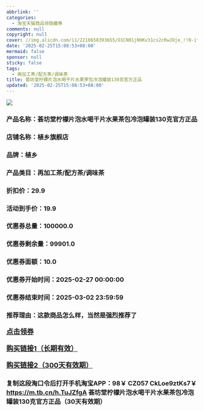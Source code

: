 ```yaml
---
abbrlink: ''
categories:
  - 淘宝天猫商品领隐藏券
comments: null
copyright: null
cover: //img.alicdn.com/i1/2218658393655/O1CN01jN9Kv31cs2cRwJOje_!!0-item_pic.jpg
date: '2025-02-25T15:08:53+08:00'
mermaid: false
sponsor: null
sticky: false
tags:
  - 再加工茶/配方茶/调味茶
title: 荟坊堂柠檬片泡水喝干片水果茶包冷泡罐装130克官方正品
updated: '2025-02-25T15:08:53+08:00'
--- 
```


![](//img.alicdn.com/i1/2218658393655/O1CN01jN9Kv31cs2cRwJOje_!!0-item_pic.jpg)

### 产品名称：荟坊堂柠檬片泡水喝干片水果茶包冷泡罐装130克官方正品
### 店铺名称：植乡旗舰店
### 品牌：植乡
### 产品类目：再加工茶/配方茶/调味茶
### 折扣价：29.9
### 活动到手价：19.9
### 优惠券总量：100000.0
### 优惠券剩余量：99901.0
### 优惠券面额：10.0
### 优惠券开始时间：2025-02-27 00:00:00	
### 优惠券结束时间：2025-03-02 23:59:59	
### 推荐理由：这款商品怎么样，当然是强烈推荐了

<p style="font-size: 18px; font-weight: bold;">
  <a href="https://uland.taobao.com/coupon/edetail?e=f4Ch8ec9acylhHvvyUNXZfh8CuWt5YH5OVuOuRD5gLJMmdsrkidbOWBzzpT26idJoH2IOngF5QC%2BN2M2%2BHFR4uJHbYX7kplLR6V07IJlYIUhQa7hwf5SDJepMAnJd8odRapUUKlEO8XyMW3eIAWKRa6LeGhgJY%2B%2F7NjcxRIBfQbVM%2Fe4LpP7Oq9ple94x%2FzCnuwcQchSgQDc362OuOJzU2BwrqJgfTTnl9JUUlFRIV%2BKKoz%2FahSTdjW6CW2SaWtRHsHfkY5nVlAaQcAM%2FbthayXtlipF38IkuZcOBYY0BYt6yT1iTBrcQF9vOfPbfrfmRD0xMDps7KixfCnjenKqnEwNBUbTsArs&traceId=21665f9817407225954674899d132c&union_lens=lensId%3AOPT%401740722596%40213c445e_0dc0_1954b26e9e0_25d5%4001%40eyJmbG9vcklkIjo3MzM1NH0ie" target="_blank">点击领券</a>
</p>
<p style="font-size: 18px; font-weight: bold;">
  <a href="https://s.click.taobao.com/t?e=m%3D2%26s%3DyYe86ghqIghw4vFB6t2Z2ueEDrYVVa64K7Vc7tFgwiHjf2vlNIV67k2Uw6Vjz9mV0e71iVTN2Rz3ID%2FV1RqsF4wnCJeELi4I%2FIEn%2BS1IjHAB0ghlTd7WlZVm%2FOAUUFw71qrpxiwMoCNxc1AtbZGVS7S3Uc9CKfzD033GNqwQnQ3NEPXytV9ALoS4zvCRUrqugRbTZRyk9%2BuLQwZVRu%2BmJFIAy1%2B78%2FGQAP1bu%2FtQRhVykdmCo4ViHf55KrunLd88ffQHdkH6bnVP7qa1tU3ZgS3jKrSQZrKg2Ri9Bm4jDHegZ4hAvgWL0ZMO7IgeACCyZdmidp2PK9khhQs2DjqgEA%3D%3D" target="_blank">购买链接1（长期有效）</a>
</p>
<p style="font-size: 18px; font-weight: bold;">
  <a href="https://s.click.taobao.com/7jZMRYs" target="_blank">购买链接2（300天有效期）</a>
</p>

### 复制这段淘口令后打开手机淘宝APP：98￥ CZ057 CkLoe9ztKs7￥ https://m.tb.cn/h.TuJZfgA  荟坊堂柠檬片泡水喝干片水果茶包冷泡罐装130克官方正品（30天有效期）
